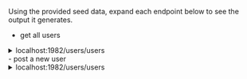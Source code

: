 
Using the provided seed data, expand each endpoint below to see the output it generates.

- get all users
<details>
<summary>localhost:1982/users/users</summary>

'''JSON
[
    {
        "userid": 1,
        "username": "john",
        "primaryemail": "a@b.c"
    }
]
'''
</details>
- post a new user
<details>
<summary>localhost:1982/users/users</summary>

'''JSON
[
    {
        "username": "James",
        "password" : "Coffee123",
        "primaryemail": "a@b.c"
    }
]
'''
</details>